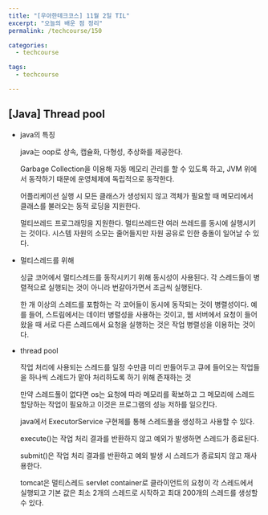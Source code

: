 ```yaml
---
title: "[우아한테크코스] 11월 2일 TIL"
excerpt: "오늘의 배운 점 정리"
permalink: /techcourse/150

categories:
  - techcourse

tags:
  - techcourse

---
```


## [Java] Thread pool

- java의 특징

  java는 oop로 상속, 캡슐화, 다형성, 추상화를 제공한다. 

  Garbage Collection을 이용해 자동 메모리 관리를 할 수 있도록 하고, JVM 위에서 동작하기 때문에 운영체제에 독립적으로 동작한다. 

  어플리케이션 실행 시 모든 클래스가 생성되지 않고 객체가 필요할 때 메모리에서 클래스를 불러오는 동적 로딩을 지원한다.

  멀티쓰레드 프로그래밍을 지원한다. 멀티쓰레드란 여러 쓰레드를 동시에 실행시키는 것이다. 시스템 자원의 소모는 줄어들지만 자원 공유로 인한 충돌이 일어날 수 있다.

- 멀티스레드를 위해

  싱글 코어에서 멀티스레드를 동작시키기 위해 동시성이 사용된다. 각 스레드들이 병렬적으로 실행되는 것이 아니라 번갈아가면서 조금씩 실행된다.

  한 개 이상의 스레드를 포함하는 각 코어들이 동시에 동작되는 것이 병렬성이다. 예를 들어, 스트림에서는 데이터 병렬성을 사용하는 것이고, 웹 서버에서 요청이 들어왔을 때 서로 다른 스레드에서 요청을 실행하는 것은 작업 병렬성을 이용하는 것이다.

- thread pool

  작업 처리에 사용되는 스레드를 일정 수만큼 미리 만들어두고 큐에 들어오는 작업들을 하나씩 스레드가 맡아 처리하도록 하기 위해 존재하는 것

  만약 스레드풀이 없다면 os는 요청에 따라 메모리를 확보하고 그 메모리에 스레드 할당하는 작업이 필요하고 이것은 프로그램의 성능 저하를 일으킨다.

  java에서 ExecutorService 구현체를 통해 스레드풀을 생성하고 사용할 수 있다.

  execute()는 작업 처리 결과를 반환하지 않고 예외가 발생하면 스레드가 종료된다.

  submit()은 작업 처리 결과를 반환하고 예외 발생 시 스레드가 종료되지 않고 재사용한다.

  tomcat은 멀티스레드 servlet container로 클라이언트의 요청이 각 스레드에서 실행되고 기본 값은 최소 2개의 스레드로 시작하고 최대 200개의 스레드를 생성할 수 있다.

